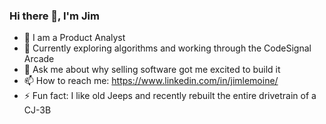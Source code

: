 ### Hi there 👋, I'm Jim

- 🔭 I am a Product Analyst
- 🌱 Currently exploring algorithms and working through the CodeSignal Arcade
- 💬 Ask me about why selling software got me excited to build it
- 📫 How to reach me: https://www.linkedin.com/in/jimlemoine/
- ⚡ Fun fact: I like old Jeeps and recently rebuilt the entire drivetrain of a CJ-3B
